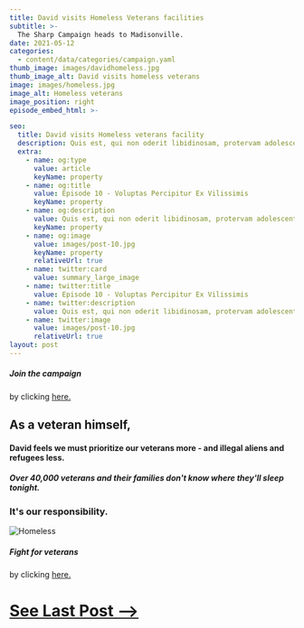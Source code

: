 ```yaml
---
title: David visits Homeless Veterans facilities
subtitle: >-
  The Sharp Campaign heads to Madisonville.
date: 2021-05-12
categories:
  - content/data/categories/campaign.yaml
thumb_image: images/davidhomeless.jpg
thumb_image_alt: David visits homeless veterans
image: images/homeless.jpg
image_alt: Homeless veterans
image_position: right
episode_embed_html: >-

seo:
  title: David visits Homeless veterans facility
  description: Quis est, qui non oderit libidinosam, protervam adolescentiam
  extra:
    - name: og:type
      value: article
      keyName: property
    - name: og:title
      value: Episode 10 - Voluptas Percipitur Ex Vilissimis
      keyName: property
    - name: og:description
      value: Quis est, qui non oderit libidinosam, protervam adolescentiam
      keyName: property
    - name: og:image
      value: images/post-10.jpg
      keyName: property
      relativeUrl: true
    - name: twitter:card
      value: summary_large_image
    - name: twitter:title
      value: Episode 10 - Voluptas Percipitur Ex Vilissimis
    - name: twitter:description
      value: Quis est, qui non oderit libidinosam, protervam adolescentiam
    - name: twitter:image
      value: images/post-10.jpg
      relativeUrl: true
layout: post
---
```


##### Join the campaign
by clicking [here.](/join)

## As a veteran himself,
#### David feels we must prioritize our veterans more - and illegal aliens and refugees less.
##### Over 40,000 veterans and their families don't know where they'll sleep tonight.
### It's our responsibility.

![Homeless](/images/davidhomeless.jpg)

##### Fight for veterans
by clicking [here.](/join)

# [See Last Post -->](/posts/school-board-meetings)
